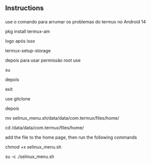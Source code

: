 <h2 align="left">Instructions</h2>

###

use o comando para arrumar os problemas do termux no Android 14

pkg install termux-am

logo após isso 

termux-setup-storage

depois para usar permissão root use

su
 
depois

exit

use gitclone

depois

mv selinux_menu.sh/data/data/com.termux/files/home/

cd /data/data/com.termux/files/home/

add the file to the home page, then run the following commands 

chmod +x selinux_menu.sh

su -c ./selinux_menu.sh
